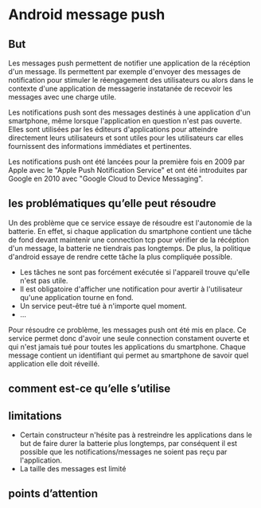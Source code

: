 # Android message push

## But

Les messages push permettent de notifier une application de la récéption d'un message. Ils permettent par exemple d'envoyer des messages de notification pour stimuler le réengagement des utilisateurs ou alors dans le contexte d'une application de messagerie instatanée de recevoir les messages avec une charge utile.

Les notifications push sont des messages destinés à une application d'un smartphone, même lorsque l'application en question n'est pas ouverte. Elles sont utilisées par les éditeurs d'applications pour atteindre directement leurs utilisateurs et sont utiles pour les utilisateurs car elles fournissent des informations immédiates et pertinentes.

Les notifications push ont été lancées pour la première fois en 2009 par Apple avec le "Apple Push Notification Service" et ont été introduites par Google en 2010 avec "Google Cloud to Device Messaging".

## les problématiques qu’elle peut résoudre

Un des problème que ce service essaye de résoudre est l'autonomie de la batterie. En effet, si chaque application du smartphone contient une tâche de fond devant maintenir une connection tcp pour vérifier de la récéption d'un message, la batterie ne tiendrais pas longtemps. De plus, la politique d'android essaye de rendre cette tâche la plus compliquée possible.

-   Les tâches ne sont pas forcément exécutée si l'appareil trouve qu'elle n'est pas utile.
-   Il est obligatoire d'afficher une notification pour avertir à l'utilisateur qu'une application tourne en fond.
-   Un service peut-être tué à n'importe quel moment.
-   ...

Pour résoudre ce problème, les messages push ont été mis en place. Ce service permet donc d'avoir une seule connection constament ouverte et qui n'est jamais tué pour toutes les applications du smartphone. Chaque message contient un identifiant qui permet au smartphone de savoir quel application elle doit réveillé.

## comment est-ce qu’elle s’utilise

## limitations

-   Certain constructeur n'hésite pas à restreindre les applications dans le but de faire durer la batterie plus longtemps, par conséquent il est possible que les notifications/messages ne soient pas reçu par l'application.
-   La taille des messages est limité

## points d’attention
